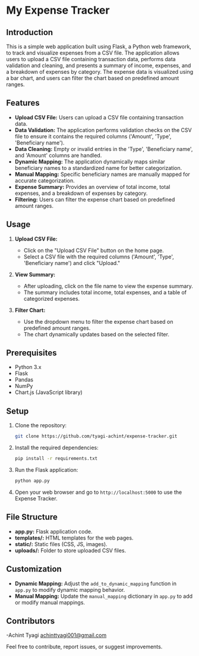 # My Expense Tracker

## Introduction

This is a simple web application built using Flask, a Python web framework, to track and visualize expenses from a CSV file. The application allows users to upload a CSV file containing transaction data, performs data validation and cleaning, and presents a summary of income, expenses, and a breakdown of expenses by category. The expense data is visualized using a bar chart, and users can filter the chart based on predefined amount ranges.

## Features

- **Upload CSV File:** Users can upload a CSV file containing transaction data.
- **Data Validation:** The application performs validation checks on the CSV file to ensure it contains the required columns ('Amount', 'Type', 'Beneficiary name').
- **Data Cleaning:** Empty or invalid entries in the 'Type', 'Beneficiary name', and 'Amount' columns are handled.
- **Dynamic Mapping:** The application dynamically maps similar beneficiary names to a standardized name for better categorization.
- **Manual Mapping:** Specific beneficiary names are manually mapped for accurate categorization.
- **Expense Summary:** Provides an overview of total income, total expenses, and a breakdown of expenses by category.
- **Filtering:** Users can filter the expense chart based on predefined amount ranges.

## Usage

1. **Upload CSV File:**
   - Click on the "Upload CSV File" button on the home page.
   - Select a CSV file with the required columns ('Amount', 'Type', 'Beneficiary name') and click "Upload."

2. **View Summary:**
   - After uploading, click on the file name to view the expense summary.
   - The summary includes total income, total expenses, and a table of categorized expenses.

3. **Filter Chart:**
   - Use the dropdown menu to filter the expense chart based on predefined amount ranges.
   - The chart dynamically updates based on the selected filter.

## Prerequisites

- Python 3.x
- Flask
- Pandas
- NumPy
- Chart.js (JavaScript library)

## Setup

1. Clone the repository:

   ```bash
   git clone https://github.com/tyagi-achint/expense-tracker.git
   ```

2. Install the required dependencies:

   ```bash
   pip install -r requirements.txt
   ```

3. Run the Flask application:

   ```bash
   python app.py
   ```

4. Open your web browser and go to `http://localhost:5000` to use the Expense Tracker.

## File Structure

- **app.py:** Flask application code.
- **templates/:** HTML templates for the web pages.
- **static/:** Static files (CSS, JS, images).
- **uploads/:** Folder to store uploaded CSV files.

## Customization

- **Dynamic Mapping:** Adjust the `add_to_dynamic_mapping` function in `app.py` to modify dynamic mapping behavior.
- **Manual Mapping:** Update the `manual_mapping` dictionary in `app.py` to add or modify manual mappings.

## Contributors

-Achint Tyagi <achinttyagi001@gmail.com>

Feel free to contribute, report issues, or suggest improvements.

